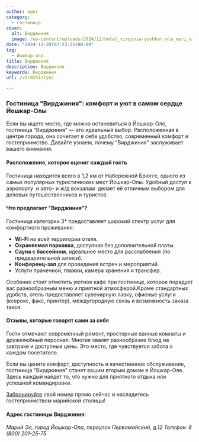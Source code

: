 ```yaml
---
author: egor
category:
  - гостиница
cover:
  alt: Вирджиния
  image: /wp-content/uploads/2024/12/hotel_virginia-yoshkar_ola_mari_el_republic.jpg
date: "2024-12-28T07:23:21+00:00"
tag:
  - йошкар-ола
title: Вирджиния
description: Вирджиния
keywords: Вирджиния
url: /virdzhiniya/

---
```

### Гостиница "Вирджиния": комфорт и уют в самом сердце Йошкар-Олы

Если вы ищете место, где можно остановиться в Йошкар-Оле, гостиница "Вирджиния" — это идеальный выбор. Расположенная в центре города, она сочетает в себе удобство, современный комфорт и гостеприимство. Давайте узнаем, почему "Вирджиния" заслуживает вашего внимания.

#### **Расположение, которое оценит каждый гость**

Гостиница находится всего в 1,2 км от Набережной Брюгге, одного из самых популярных туристических мест Йошкар-Олы. Удобный доступ к аэропорту  и авто- и ж/д вокзалам  делает её отличным выбором для деловых путешественников и туристов.

#### **Что предлагает "Вирджиния"?**

Гостиница категории 3\* предоставляет широкий спектр услуг для комфортного проживания:

- **Wi-Fi** на всей территории отеля.
- **Охраняемая парковка**, доступная без дополнительной платы.
- **Сауна с бассейном**, идеальное место для расслабления (по предварительной записи).
- **Конференц-зал** для проведения встреч и мероприятий.
- Услуги прачечной, глажки, камера хранения и трансфер.

Особенно стоит отметить уютное кафе при гостинице, которое порадует вас разнообразным меню и приятной атмосферой.Кроме стандартных удобств, отель предоставляет сувенирную лавку, офисные услуги (ксерокс, факс, принтер), междугородную связь и возможность заказа такси.

#### **Отзывы, которые говорят сами за себя**

Гости отмечают современный ремонт, просторные ванные комнаты и дружелюбный персонал. Многие хвалят разнообразие блюд на завтраке и доступные цены. Это место, где чувствуется забота о каждом посетителе.

Если вы цените комфорт, доступность и качественное обслуживание, гостиница "Вирджиния" станет вашим вторым домом в Йошкар-Оле. Здесь каждый найдет то, что нужно для приятного отдыха или успешной командировки.

[Забронируйте](https://www.hotel-yoshkar-ola.ru/reservation) свой номер прямо сейчас и насладитесь гостеприимством марийской столицы!

#### Адрес гостиницы Вирджиния:

 _Марий Эл, город Йошкар-Ола, переулок Первомайский, д.12 Телефон: 8 (800) 201-25-75_
